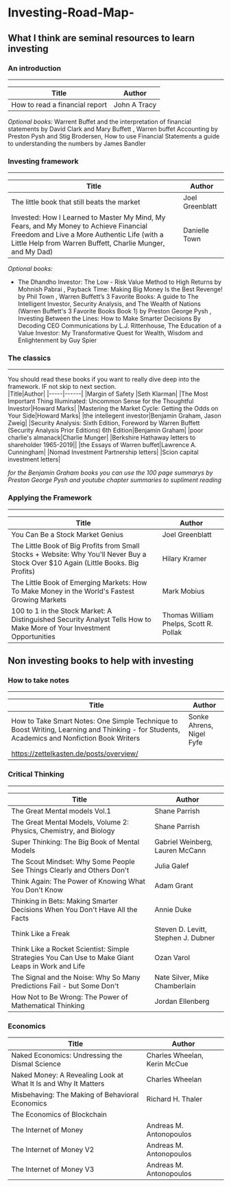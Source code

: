 # Investing-Road-Map-
## What I think are seminal resources to learn investing   
### An introduction 
----
|Title|Author|
|-----|------|
|How to read a financial report | John A Tracy|

_Optional books:_
Warrent Buffet and the interpretation of financial statements by David Clark and Mary Buffett
, Warren buffet Accounting by Preston Pysh and Stig Brodersen, How to use Financial Statements  a guide to understanding the numbers by James Bandler

### Investing framework
----
|Title|Author|
|-----|------|
|The little book that still  beats the market| Joel Greenblatt|
|Invested: How I Learned to Master My Mind, My Fears, and My Money to Achieve Financial Freedom and Live a More Authentic Life (with a Little Help from Warren Buffett, Charlie Munger, and My Dad)|Danielle Town|

_Optional books:_
- The Dhandho Investor: The Low - Risk Value Method to High Returns by Mohnish Pabrai
, Payback Time: Making Big Money Is the Best Revenge! by Phil Town
, Warren Buffett’s 3 Favorite Books: A guide to The Intelligent Investor, Security Analysis, and The Wealth of Nations (Warren Buffett's 3 Favorite Books Book 1) by Preston George Pysh
, Investing Between the Lines: How to Make Smarter Decisions By Decoding CEO Communications by L.J. Rittenhouse, The Education of a Value Investor: My Transformative Quest for Wealth, Wisdom and Enlightenment by Guy Spier

### The classics 
----
You should read these books if you want to really dive deep into the framework. IF not skip to next section.  
|Title|Author|
|-----|------|
|Margin of Safety |Seth Klarman|
|The Most Important Thing Illuminated: Uncommon Sense for the Thoughtful Investor|Howard Marks|
|Mastering the Market Cycle: Getting the Odds on Your Side|Howard Marks|
|the intellegent investor|Benjamin Graham, Jason Zweig|
|Security Analysis: Sixth Edition, Foreword by Warren Buffett (Security Analysis Prior Editions) 6th Edition|Benjamin Graham|
|poor charlie's almanack|Charlie Munger|
|Berkshire Hathaway letters to shareholder 1965-2019||
|the Essays of Warren buffet|Lawrence A. Cunningham|
|Nomad Investment Partnership letters|
|Scion capital  investment letters|

_for the Benjamin Graham books you can use the 100 page summarys by Preston George Pysh and youtube chapter summaries to supliment reading_  

### Applying the Framework 
----  
|Title|Author|
|-----|------|
|You Can Be a Stock Market Genius|Joel Greenblatt|
|The Little Book of Big Profits from Small Stocks + Website: Why You'll Never Buy a Stock Over $10 Again (Little Books. Big Profits)|Hilary Kramer|
|The Little Book of Emerging Markets: How To Make Money in the World's Fastest Growing Markets|Mark Mobius|
|100 to 1 in the Stock Market: A Distinguished Security Analyst Tells How to Make More of Your Investment Opportunities|Thomas William Phelps, Scott R. Pollak|

## Non investing books to help with investing 

### How to take notes
----
|Title|Author|
|-----|------|
|How to Take Smart Notes: One Simple Technique to Boost Writing, Learning and Thinking - for Students, Academics and Nonfiction Book Writers|Sonke Ahrens, Nigel Fyfe|
|https://zettelkasten.de/posts/overview/|


### Critical Thinking
----
|Title|Author|
|-----|------|
|The Great Mental models Vol.1|Shane Parrish|
|The Great Mental Models, Volume 2: Physics, Chemistry, and Biology|Shane Parrish|
|Super Thinking: The Big Book of Mental Models| Gabriel Weinberg, Lauren McCann|
|The Scout Mindset: Why Some People See Things Clearly and Others Don't|Julia Galef|
|Think Again: The Power of Knowing What You Don't Know| Adam Grant|
|Thinking in Bets: Making Smarter Decisions When You Don't Have All the Facts|Annie Duke|
|Think Like a Freak|Steven D. Levitt, Stephen J. Dubner|
|Think Like a Rocket Scientist: Simple Strategies You Can Use to Make Giant Leaps in Work and Life|Ozan Varol|
|The Signal and the Noise: Why So Many Predictions Fail - but Some Don't| Nate Silver, Mike Chamberlain|
|How Not to Be Wrong: The Power of Mathematical Thinking|Jordan Ellenberg|

### Economics
|Title|Author|
|-----|------|
|Naked Economics: Undressing the Dismal Science|Charles Wheelan, Kerin McCue|
|Naked Money: A Revealing Look at What It Is and Why It Matters|Charles Wheelan|
|Misbehaving: The Making of Behavioral Economics|Richard H. Thaler|
|The Economics of Blockchain | 
|The Internet of Money|Andreas M. Antonopoulos|
|The Internet of Money V2|Andreas M. Antonopoulos|
|The Internet of Money V3|Andreas M. Antonopoulos|




